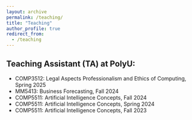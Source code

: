 ```yaml
---
layout: archive
permalink: /teaching/
title: "Teaching"
author_profile: true
redirect_from:
  - /teaching
---
```

## Teaching Assistant (TA) at PolyU: 
+ COMP3512: Legal Aspects Professionalism and Ethics of Computing, Spring 2025
+ MM5413: Business Forecasting, Fall 2024
+ COMP5511: Artificial Intelligence Concepts, Fall 2024
+ COMP5511: Artificial Intelligence Concepts, Spring 2024
+ COMP5511: Artificial Intelligence Concepts, Fall 2023

